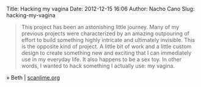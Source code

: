 Title: Hacking my vagina
Date: 2012-12-15 16:06
Author: Nacho Cano
Slug: hacking-my-vagina

> This project has been an astonishing little journey. Many of my
> previous projects were characterized by an amazing outpouring of
> effort to build something highly intricate and ultimately invisible.
>  This is the opposite kind of project. A little bit of work and a
> little custom design to create something new and exciting that I can
> immediately use in my everyday life. It also happens to be a sex toy.
>  In other words, I wanted to hack something I actually use: my vagina.

» Beth | [scanlime.org][]

  [scanlime.org]: http://scanlime.org/2012/11/hacking-my-vagina/
    "Hacking my vagina"
